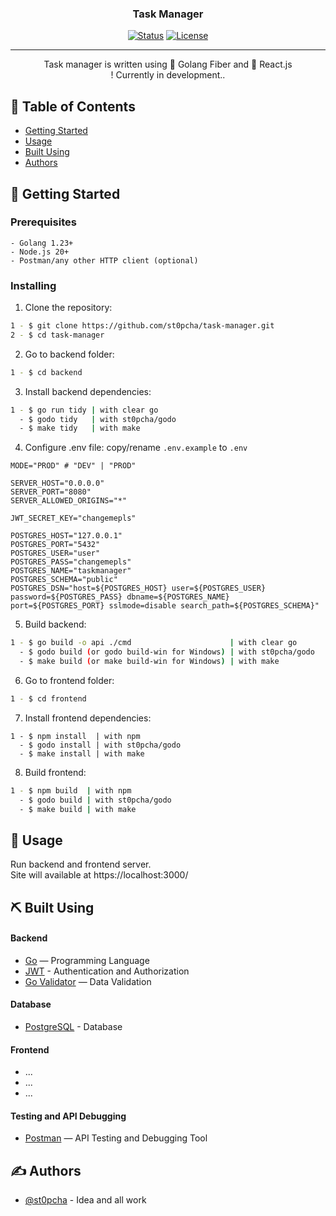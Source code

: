 <h3 align="center">Task Manager</h3>

<div align="center">

[![Status](https://img.shields.io/badge/status-active-success.svg)]()
[![License](https://img.shields.io/badge/license-MIT-blue.svg)](/LICENSE)

</div>

---

<p align="center">
    Task manager is written using 🐹 Golang Fiber and 🚀 React.js
    <br>
    ! Currently in development..
</p>

## 📝 Table of Contents

- [Getting Started](#getting_started)
- [Usage](#usage)
- [Built Using](#built_using)
- [Authors](#authors)

## 🏁 Getting Started <a name = "getting_started"></a>

### Prerequisites

```
- Golang 1.23+
- Node.js 20+
- Postman/any other HTTP client (optional)
```

### Installing

1. Clone the repository:

```bash
1 - $ git clone https://github.com/st0pcha/task-manager.git
2 - $ cd task-manager
```

2. Go to backend folder:

```bash
1 - $ cd backend
```

3. Install backend dependencies:

```bash
1 - $ go run tidy | with clear go
  - $ godo tidy   | with st0pcha/godo
  - $ make tidy   | with make
```

4. Configure .env file: copy/rename `.env.example` to `.env`

```
MODE="PROD" # "DEV" | "PROD"

SERVER_HOST="0.0.0.0"
SERVER_PORT="8080"
SERVER_ALLOWED_ORIGINS="*"

JWT_SECRET_KEY="changemepls"

POSTGRES_HOST="127.0.0.1"
POSTGRES_PORT="5432"
POSTGRES_USER="user"
POSTGRES_PASS="changemepls"
POSTGRES_NAME="taskmanager"
POSTGRES_SCHEMA="public"
POSTGRES_DSN="host=${POSTGRES_HOST} user=${POSTGRES_USER} password=${POSTGRES_PASS} dbname=${POSTGRES_NAME} port=${POSTGRES_PORT} sslmode=disable search_path=${POSTGRES_SCHEMA}"
```

5. Build backend:

```bash
1 - $ go build -o api ./cmd                      | with clear go
  - $ godo build (or godo build-win for Windows) | with st0pcha/godo
  - $ make build (or make build-win for Windows) | with make
```

6. Go to frontend folder:

```bash
1 - $ cd frontend
```

7. Install frontend dependencies:

```
1 - $ npm install  | with npm
  - $ godo install | with st0pcha/godo
  - $ make install | with make
```

8. Build frontend:

```bash
1 - $ npm build  | with npm
  - $ godo build | with st0pcha/godo
  - $ make build | with make
```

## 🎈 Usage <a name="usage"></a>

Run backend and frontend server.
<br>
Site will available at https://localhost:3000/

## ⛏️ Built Using <a name = "built_using"></a>

#### **Backend**

- [Go](https://go.dev/) — Programming Language
- [JWT](https://jwt.io) - Authentication and Authorization
- [Go Validator](https://github.com/go-playground/validator) — Data Validation

#### **Database**

- [PostgreSQL](https://postgresql.org/) - Database

#### **Frontend**

- ...
- ...
- ...

#### **Testing and API Debugging**

- [Postman](https://www.postman.com/) — API Testing and Debugging Tool

## ✍️ Authors <a name = "authors"></a>

- [@st0pcha](https://github.com/st0pcha) - Idea and all work
